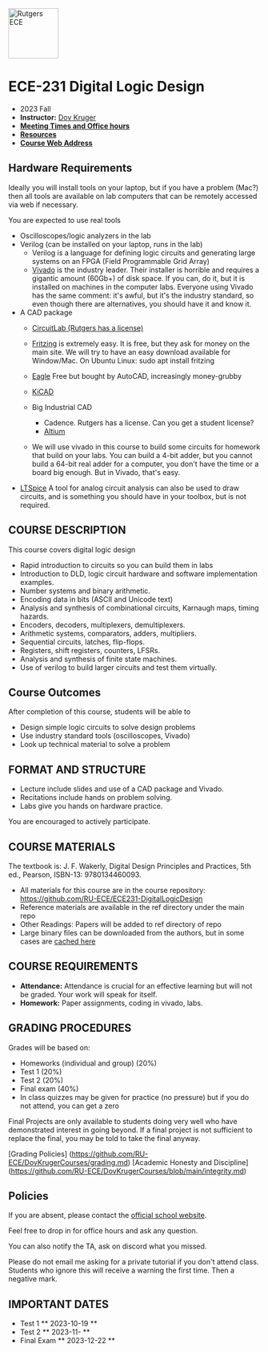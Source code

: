 <a href="www.ece.rutgers.edu">
<img src="assets/RULogo.webp" alt="Rutgers ECE" width="100">
</a>

# ECE-231 Digital Logic Design
* 2023 Fall
* **Instructor:**  [Dov Kruger](https://www.ece.rutgers.edu/Dov-Kruger)
* **[Meeting Times and Office hours](https://bit.ly/3ObwKEr)**
* **[Resources](ref)**
* **[Course Web Address](https://github.com/RU-ECE/ECE231-DigitalLogicDesign)**

## Hardware Requirements

Ideally you will install tools on your laptop, but if you have a problem (Mac?) then all tools are available on lab computers
that can be remotely accessed via web if necessary.

You are expected to use real tools

* Oscilloscopes/logic analyzers in the lab
* Verilog (can be installed on your laptop, runs in the lab)
  * Verilog is a language for defining logic circuits and generating large systems on an FPGA (Field Programmable Grid Array)
  * [Vivado](https://www.xilinx.com/support/download.html) is the industry leader.
    Their installer is horrible and requires a gigantic amount (60Gb+) of disk space. If you can, do it, but it is installed on machines in the computer labs. Everyone using Vivado has the same comment: it's awful, but it's the industry standard, so even though there are alternatives, you should have it and know it.
* A CAD package
  * [CircuitLab (Rutgers has a license)](https://circuitlab.com)
  * [Fritzing](https://fritzing.org/download/) is extremely easy.
    It is free, but they ask for money on the main site. We will try to have an easy download available for Window/Mac.
    On Ubuntu Linux: sudo apt install fritzing
  * [Eagle](http://eagle.autodesk.com/eagle/software-versions/7) Free but bought by AutoCAD, increasingly money-grubby
  * [KiCAD](https://www.kicad.org/download/)
  * Big Industrial CAD
    * Cadence. Rutgers has a license. Can you get a student license?
    * [Altium](https://www.altium.com/education/student-licenses)

  * We will use vivado in this course to build some circuits for homework that build on your labs. You can build a 4-bit adder, but you cannot build a 64-bit real adder for a computer, you don't have the time or a board big enough. But in Vivado, that's easy.
* [LTSpice](https://www.analog.com/en/design-center/design-tools-and-calculators/ltspice-simulator.html) A tool for analog circuit analysis can also be used to draw circuits, and is something you should have in your toolbox, but is not required.

## COURSE DESCRIPTION

This course covers digital logic design

* Rapid introduction to circuits so you can build them in labs
* Introduction to DLD, logic circuit hardware and software implementation examples.
* Number systems and binary arithmetic.
* Encoding data in bits (ASCII and Unicode text)
* Analysis and synthesis of combinational circuits, Karnaugh maps, timing hazards.
* Encoders, decoders, multiplexers, demultiplexers.
* Arithmetic systems, comparators, adders, multipliers.
* Sequential circuits, latches, flip-flops.
* Registers, shift registers, counters, LFSRs.
* Analysis and synthesis of finite state machines.
* Use of verilog to build larger circuits and test them virtually.

## Course Outcomes

After completion of this course, students will be able to
*  Design simple logic circuits to solve design problems
*  Use industry standard tools (oscilloscopes, Vivado)
*  Look up technical material to solve a problem

## FORMAT AND STRUCTURE
* Lecture include slides and use of a CAD package and Vivado.
* Recitations include hands on problem solving.
* Labs give you hands on hardware practice.

You are encouraged to actively participate.

## COURSE MATERIALS

The textbook is: J. F. Wakerly, Digital Design Principles and Practices, 5th ed., Pearson, ISBN-13: 9780134460093.

* All materials for this course are in the course repository: https://github.com/RU-ECE/ECE231-DigitalLogicDesign
* Reference materials are available in the ref directory under the main repo
* Other Readings: 	Papers will be added to ref directory of repo
* Large binary files can be downloaded from the authors, but in some cases are [cached here](https://rutgersconnect-my.sharepoint.com/:f:/g/personal/dk1261_soe_rutgers_edu/EkMiTNUmwaBEnmkMRVPhw0kBKaDcID4oEwuASp46O2WWZw?e=C1Svcl)

## COURSE REQUIREMENTS
* **Attendance:**	Attendance is crucial for an effective learning but will not be graded. Your work will speak for itself.
* **Homework:** 	Paper assignments, coding in vivado, labs.

## GRADING PROCEDURES
Grades will be based on:
* Homeworks (individual and group)                    (20%)
* Test 1                                              (20%)
* Test 2                                              (20%)
* Final exam                                          (40%)
* In class quizzes may be given for practice (no pressure) but if you do not attend, you can get a zero

Final Projects are only available to students doing very well who have demonstrated interest in going beyond.
If a final project is not sufficient to replace the final, you may be told to take the final anyway.

[Grading Policies] (https://github.com/RU-ECE/DovKrugerCourses/grading.md)
[Academic Honesty and Discipline] (https://github.com/RU-ECE/DovKrugerCourses/blob/main/integrity.md)

## Policies
If you are absent, please contact the [official school website](https://studentsupport.rutgers.edu/services/absence-and-verification-notices#:~:text=In%20these%20circumstances%2C%20it%20is,not%20%22excuse%22%20missed%20work).

Feel free to drop in for office hours and ask any question.

You can also notify the TA, ask on discord what you missed. 

Please do not email me asking for a private tutorial if you don't attend class.
Students who ignore this will receive a warning the first time. Then a negative mark.

## IMPORTANT DATES
* Test 1           ** 2023-10-19 **
* Test 2           ** 2023-11- **
* Final Exam       ** 2023-12-22 **
